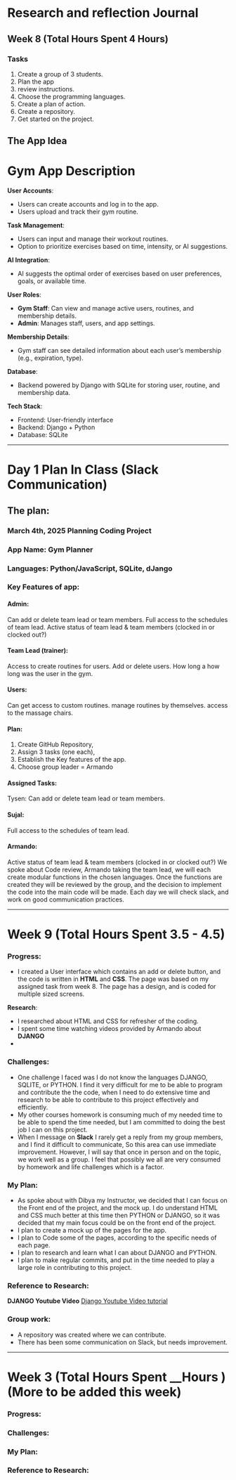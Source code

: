 # Research and reflection Journal 

## Week 8 (Total Hours Spent 4 Hours)

### Tasks
1) Create a group of 3 students. 
2) Plan the app  
3) review instructions. 
4) Choose the programming languages. 
5) Create a plan of action. 
6) Create a repository. 
7) Get started on the project. 

## The App Idea
# Gym App Description
 **User Accounts**: 
  - Users can create accounts and log in to the app.
  - Users upload and track their gym routine.

**Task Management**: 
  - Users can input and manage their workout routines.
  - Option to prioritize exercises based on time, intensity, or AI suggestions.
  
**AI Integration**:
  - AI suggests the optimal order of exercises based on user preferences, goals, or available time.

**User Roles**:
  - **Gym Staff**: Can view and manage active users, routines, and membership details.
  - **Admin**: Manages staff, users, and app settings.

**Membership Details**:
  - Gym staff can see detailed information about each user’s membership (e.g., expiration, type).

**Database**:
  - Backend powered by Django with SQLite for storing user, routine, and membership data.

**Tech Stack**:
  - Frontend: User-friendly interface
  - Backend: Django + Python
  - Database: SQLite







_______________________________________________________________________
# Day 1 Plan In Class (Slack Communication)

## The plan:
### March 4th, 2025                          Planning Coding Project
### App Name: Gym Planner

### Languages: Python/JavaScript, SQLite, dJango

### Key Features of app:
#### Admin:
 Can add or delete team lead or team members.
 Full access to the schedules of team lead.
 Active status of team lead & team members (clocked in or clocked out?)
 

#### Team Lead (trainer): 
  Access to create routines for users.
 Add or delete users.
 How long a how long was the user in the gym.
 

#### Users:
 Can get access to custom routines.
 manage routines by themselves.
 access to the massage chairs.
 
#### Plan:
1. Create GitHub Repository,
2. Assign 3 tasks (one each),
3.  Establish the Key features of the app.
4. Choose group leader = Armando




#### Assigned Tasks:
Tysen:
 Can add or delete team lead or team members.
 


#### Sujal:
 Full access to the schedules of team lead.
 

#### Armando:
Active status of team lead & team members (clocked in or clocked out?)
We spoke about Code review, Armando taking the team lead, we will each create modular functions in the chosen languages. Once the functions are created they will be reviewed by the group, and the decision to implement the code into the main code will be made.
Each day we will check slack, and work on good communication practices.
_______________________________________________________________________

# Week 9 (Total Hours Spent 3.5 - 4.5)

### Progress:
- I created a User interface which contains an add or delete button, and the code is written in **HTML** and **CSS**. The page was based on my assigned task from week 8. The page has a design, and is coded for multiple sized screens. 

**Research**:
- I researched about HTML and CSS for refresher of the coding. 
- I spent some time watching videos provided by Armando about **DJANGO**
- 

### Challenges: 
- One challenge I faced was I do not know the languages DJANGO, SQLITE, or PYTHON. I find it very difficult for me to be able to program and contribute the the code, when I need to do extensive time and research to be able to contribute to this project effectively and efficiently. 
- My other courses homework is consuming much of my needed time to be able to spend the time needed, but I am committed to doing the best job I can on this project. 
- When I message on **Slack** I rarely get a reply from my group members, and I find it difficult to communicate, So this area can use immediate improvement. However, I will say that once in person and on the topic, we work well as a group. I feel that possibly we all are very consumed by homework and life challenges which is a factor. 


### My Plan: 
- As spoke about with Dibya my Instructor, we decided that I can focus on the Front end of the project, and the mock up. I do understand HTML and CSS much better at this time then PYTHON or DJANGO, so it was decided that my main focus could be on the front end of the project.
- I plan to create a mock up of the pages for the app. 
- I plan to Code some of the pages, according to the specific needs of each page.
- I plan to research and learn what I can about DJANGO and PYTHON. 
- I plan to make regular commits, and put in the time needed to play a large role in contributing to this project.

### Reference to Research: 
**DJANGO Youtube Video**
[Django Youtube Video tutorial](https://www.youtube.com/watch?v=t01LGgGJNBI)


### Group work: 
- A repository was created where we can contribute. 
- There has been some communication on Slack, but needs improvement. 

_____________________________________________________________________________________________

# Week 3 (Total Hours Spent __Hours ) (More to be added this week)

### Progress:

### Challenges: 

### My Plan: 

### Reference to Research: 

